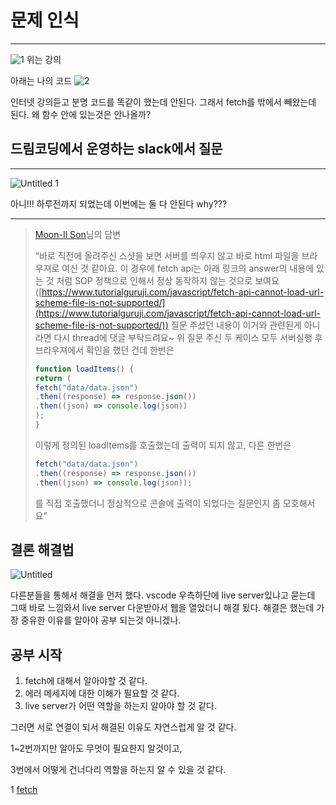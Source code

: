 # 문제 인식

---

![1](https://user-images.githubusercontent.com/83447120/148393348-4437d4d8-47d4-4efa-8d82-6455007129fd.jpg)
위는 강의

아래는 나의 코드
![2](https://user-images.githubusercontent.com/83447120/148393367-17b5b1a9-dde0-4855-a534-4d143dd4323c.jpg)

인터넷 강의듣고 분명 코드를 똑같이 했는데 안된다. 그래서 fetch를 밖에서 빼왔는데 된다. 왜 함수 안에 있는것은 안나올까?

## 드림코딩에서 운영하는 slack에서 질문

---

![Untitled 1](https://user-images.githubusercontent.com/83447120/148393525-530b29b4-79d6-4f87-94c3-d1199d56e698.png)

아니!!! 하루전까지 되었는데 이번에는 둘 다 안된다 why??? 

---

> [Moon-Il Son](https://dream-coding.slack.com/team/U01FV7UD35M)님의 답변
> 
> 
> “바로 직전에 올려주신 스샷을 보면 서버를 띄우지 않고 바로 html 파일을 브라우져로 여신 것 같아요. 이 경우에 fetch api는 아래 링크의 answer의 내용에 있는 것 처럼 SOP 정책으로 인해서 정상 동작하지 않는 것으로 보여요([https://www.tutorialguruji.com/javascript/fetch-api-cannot-load-url-scheme-file-is-not-supported/](https://www.tutorialguruji.com/javascript/fetch-api-cannot-load-url-scheme-file-is-not-supported/))
> 질문 주셨던 내용이 이거와 관련된게 아니라면 다시 thread에 댓글 부탁드려요~
> 위 질문 주신 두 케이스 모두 서버실행 후
> 브라우져에서 확인을 했던 건데 한번은
> 
> ```jsx
> function loadItems() {
> return (
> fetch("data/data.json")
> .then((response) => response.json())
> .then((json) => console.log(json))
> );
> }
> ```
> 
> 이렇게 정의된 loadItems를 호출했는데 출력이 되지 않고,
> 다른 한번은
> 
> ```jsx
> fetch("data/data.json")
> .then((response) => response.json())
> .then((json) => console.log(json));
> ```
> 
> 를 직접 호출했더니 정상적으로 콘솔에 출력이 되었다는 질문인지 좀 모호해서요”
> 

## 결론 해결법

![Untitled](https://user-images.githubusercontent.com/83447120/148393453-01afe732-feb9-4f1a-89bc-4ca49de690e2.png)

다른분들을 통해서 해결을 먼저 했다.
vscode 우측하단에 live server있냐고 묻는데 그때 바로 느낌와서 live server 다운받아서 웹을 열었더니 해결 됬다. 해결은 했는데 가장 중유한 이유를 알아야 공부 되는것 아니겠나.

## 공부 시작

1. fetch에 대해서 알아야할 것 같다.
2. 에러 메세지에 대한 이해가 필요할 것 같다.
3. live server가 어떤 역할을 하는지 알아야 할 것 같다.

그러면 서로 연결이 되서 해결된 이유도 자연스럽게 알 것 같다.

1~2번까지만 알아도 무엇이 필요한지 알것이고,

3번에서 어떻게 건너다리 역할을 하는지 알 수 있을 것 같다.

1 [fetch](https://www.notion.so/fetch-739ef55c2e8145c1a6f76d877de0291b)
